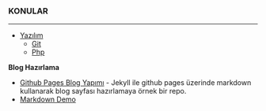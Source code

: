 ### KONULAR
---
+ [Yazılım](https://github.com/cllsrm/cllsrm/blob/main/yaz%C4%B1l%C4%B1m.md)
  + [Git](https://github.com/cllsrm/notes/blob/main/git.md)
  + [Php](https://github.com/cllsrm/notes/blob/main/php.md)

__Blog Hazırlama__
+ [Github Pages Blog Yapımı](https://e-bergi.com/y/gh-blog/) - Jekyll ile github pages üzerinde markdown kullanarak blog sayfası hazırlamaya örnek bir repo.
+ [Markdown Demo](https://markdown-it.github.io/)
